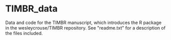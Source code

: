 # TIMBR_data
Data and code for the TIMBR manuscript, which introduces the R package in the wesleycrouse/TIMBR repository. See "readme.txt" for a description of the files included.  

